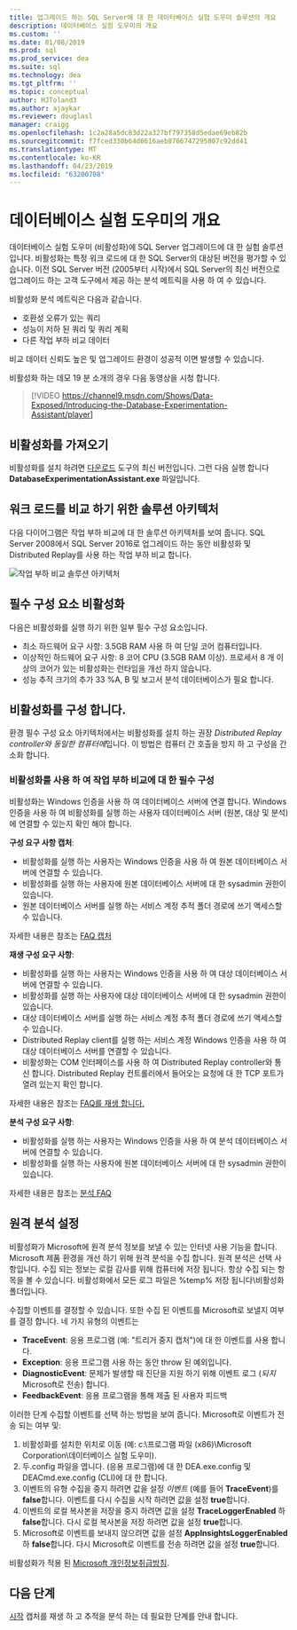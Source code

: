 ```yaml
---
title: 업그레이드 하는 SQL Server에 대 한 데이터베이스 실험 도우미 솔루션의 개요
description: 데이터베이스 실험 도우미의 개요
ms.custom: ''
ms.date: 01/08/2019
ms.prod: sql
ms.prod_service: dea
ms.suite: sql
ms.technology: dea
ms.tgt_pltfrm: ''
ms.topic: conceptual
author: HJToland3
ms.author: ajaykar
ms.reviewer: douglasl
manager: craigg
ms.openlocfilehash: 1c2a28a5dc83d22a327bf797358d5edae69eb82b
ms.sourcegitcommit: f7fced330b64d6616aeb8766747295807c92dd41
ms.translationtype: MT
ms.contentlocale: ko-KR
ms.lasthandoff: 04/23/2019
ms.locfileid: "63200708"
---
```

# <a name="overview-of-database-experimentation-assistant"></a>데이터베이스 실험 도우미의 개요

데이터베이스 실험 도우미 (비활성화)에 SQL Server 업그레이드에 대 한 실험 솔루션입니다. 비활성화는 특정 워크 로드에 대 한 SQL Server의 대상된 버전을 평가할 수 있습니다. 이전 SQL Server 버전 (2005부터 시작)에서 SQL Server의 최신 버전으로 업그레이드 하는 고객 도구에서 제공 하는 분석 메트릭을 사용 하 여 수 있습니다. 

비활성화 분석 메트릭은 다음과 같습니다.
- 호환성 오류가 있는 쿼리
- 성능이 저하 된 쿼리 및 쿼리 계획
- 다른 작업 부하 비교 데이터

비교 데이터 신뢰도 높은 및 업그레이드 환경이 성공적 이면 발생할 수 있습니다.

비활성화 하는 데모 19 분 소개의 경우 다음 동영상을 시청 합니다.

> [!VIDEO https://channel9.msdn.com/Shows/Data-Exposed/Introducing-the-Database-Experimentation-Assistant/player]

## <a name="get-dea"></a>비활성화를 가져오기

비활성화를 설치 하려면 [다운로드](https://www.microsoft.com/download/details.aspx?id=54090) 도구의 최신 버전입니다. 그런 다음 실행 합니다 **DatabaseExperimentationAssistant.exe** 파일입니다.

## <a name="solution-architecture-for-comparing-workloads"></a>워크 로드를 비교 하기 위한 솔루션 아키텍처

다음 다이어그램은 작업 부하 비교에 대 한 솔루션 아키텍처를 보여 줍니다. SQL Server 2008에서 SQL Server 2016로 업그레이드 하는 동안 비활성화 및 Distributed Replay를 사용 하는 작업 부하 비교 합니다.

![작업 부하 비교 솔루션 아키텍처](./media/database-experimentation-assistant-overview/dea-overview-compare-solution-architecture.png)

## <a name="dea-prerequisites"></a>필수 구성 요소 비활성화

다음은 비활성화를 실행 하기 위한 일부 필수 구성 요소입니다.
- 최소 하드웨어 요구 사항: 3.5GB RAM 사용 하 여 단일 코어 컴퓨터입니다.
- 이상적인 하드웨어 요구 사항: 8 코어 CPU (3.5GB RAM 이상). 프로세서 8 개 이상의 코어가 있는 비활성화는 런타임을 개선 하지 않습니다.
- 성능 추적 크기의 추가 33 %A, B 및 보고서 분석 데이터베이스가 필요 합니다.

## <a name="configure-dea"></a>비활성화를 구성 합니다.

환경 필수 구성 요소 아키텍처에서는 비활성화를 설치 하는 권장 *Distributed Replay controller와 동일한 컴퓨터에*입니다. 이 방법은 컴퓨터 간 호출을 방지 하 고 구성을 간소화 합니다.

### <a name="required-configuration-for-workload-comparison-by-using-dea"></a>비활성화를 사용 하 여 작업 부하 비교에 대 한 필수 구성

비활성화는 Windows 인증을 사용 하 여 데이터베이스 서버에 연결 합니다. Windows 인증을 사용 하 여 비활성화를 실행 하는 사용자 데이터베이스 서버 (원본, 대상 및 분석)에 연결할 수 있는지 확인 해야 합니다.

**구성 요구 사항 캡처**:

*   비활성화를 실행 하는 사용자는 Windows 인증을 사용 하 여 원본 데이터베이스 서버에 연결할 수 있습니다.
*   비활성화를 실행 하는 사용자에 원본 데이터베이스 서버에 대 한 sysadmin 권한이 있습니다.
*   원본 데이터베이스 서버를 실행 하는 서비스 계정 추적 폴더 경로에 쓰기 액세스할 수 있습니다.

자세한 내용은 참조는 [FAQ 캡처](database-experimentation-assistant-capture-trace.md#frequently-asked-questions-about-trace-capture)

**재생 구성 요구 사항**: 

*   비활성화를 실행 하는 사용자는 Windows 인증을 사용 하 여 대상 데이터베이스 서버에 연결할 수 있습니다.
*   비활성화를 실행 하는 사용자에 대상 데이터베이스 서버에 대 한 sysadmin 권한이 있습니다.
*   대상 데이터베이스 서버를 실행 하는 서비스 계정 추적 폴더 경로에 쓰기 액세스할 수 있습니다.
*   Distributed Replay client를 실행 하는 서비스 계정 Windows 인증을 사용 하 여 대상 데이터베이스 서버를 연결할 수 있습니다.
*   비활성화는 COM 인터페이스를 사용 하 여 Distributed Replay controller와 통신 합니다. Distributed Replay 컨트롤러에서 들어오는 요청에 대 한 TCP 포트가 열려 있는지 확인 합니다.

자세한 내용은 참조는 [FAQ를 재생 합니다.](database-experimentation-assistant-replay-trace.md#frequently-asked-questions-about-trace-replay)

**분석 구성 요구 사항**: 

*   비활성화를 실행 하는 사용자는 Windows 인증을 사용 하 여 분석 데이터베이스 서버에 연결할 수 있습니다.
*   비활성화를 실행 하는 사용자에 원본 데이터베이스 서버에 대 한 sysadmin 권한이 있습니다.

자세한 내용은 참조는 [분석 FAQ](database-experimentation-assistant-create-report.md#frequently-asked-questions-about-analysis-reports)

## <a name="set-up-telemetry"></a>원격 분석 설정

비활성화가 Microsoft에 원격 분석 정보를 보낼 수 있는 인터넷 사용 기능을 합니다. Microsoft 제품 환경을 개선 하기 위해 원격 분석을 수집 합니다. 원격 분석은 선택 사항입니다. 수집 되는 정보는 로컬 감사를 위해 컴퓨터에 저장 됩니다. 항상 수집 되는 항목을 볼 수 있습니다. 비활성화에서 모든 로그 파일은 %temp% 저장 됩니다\\비활성화 폴더입니다.

수집할 이벤트를 결정할 수 있습니다. 또한 수집 된 이벤트를 Microsoft로 보낼지 여부를 결정 합니다. 네 가지 유형의 이벤트는

*   **TraceEvent**: 응용 프로그램 (예: "트리거 중지 캡처")에 대 한 이벤트를 사용 합니다.
*   **Exception**: 응용 프로그램 사용 하는 동안 throw 된 예외입니다.
*   **DiagnosticEvent**: 문제가 발생할 때 진단을 지원 하기 위해 이벤트 로그 (*되지* Microsoft로 전송) 합니다.
*   **FeedbackEvent**: 응용 프로그램을 통해 제출 된 사용자 피드백

이러한 단계 수집할 이벤트를 선택 하는 방법을 보여 줍니다. Microsoft로 이벤트가 전송 되는 여부 및:

1.  비활성화를 설치한 위치로 이동 (예: c:\\프로그램 파일 (x86)\\Microsoft Corporation\\데이터베이스 실험 도우미).
2.  두.config 파일을 엽니다. (응용 프로그램)에 대 한 DEA.exe.config 및 DEACmd.exe.config (CLI)에 대 한 합니다.
3.  이벤트의 유형 수집을 중지 하려면 값을 설정 *이벤트* (예를 들어 **TraceEvent**)를 **false**합니다. 이벤트를 다시 수집을 시작 하려면 값을 설정 **true**합니다.
4.  이벤트의 로컬 복사본을 저장을 중지 하려면 값을 설정 **TraceLoggerEnabled** 하 **false**합니다. 다시 로컬 복사본을 저장 하려면 값을 설정 **true**합니다.
5.  Microsoft로 이벤트를 보내지 않으려면 값을 설정 **AppInsightsLoggerEnabled** 하 **false**합니다. 다시 Microsoft로 이벤트를 전송 하려면 값을 설정 **true**합니다.

비활성화가 적용 된 [Microsoft 개인정보취급방침](https://aka.ms/dea-privacy).

## <a name="next-steps"></a>다음 단계

[시작](database-experimentation-assistant-get-started.md) 캡처를 재생 하 고 추적을 분석 하는 데 필요한 단계를 안내 합니다.
